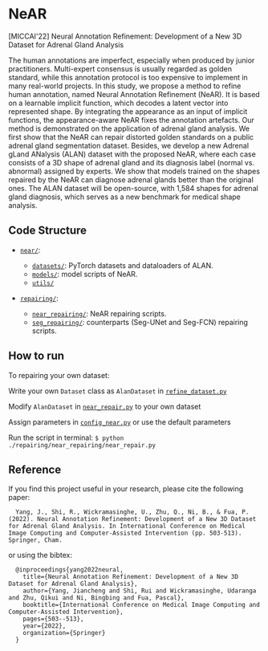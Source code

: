 # NeAR
[MICCAI'22] Neural Annotation Refinement: Development of a New 3D Dataset for Adrenal Gland Analysis

The human annotations are imperfect, especially when produced by junior practitioners. Multi-expert consensus is usually regarded as golden standard, while this annotation protocol is too expensive to implement in many real-world projects. In this study, we propose a method to refine human annotation, named Neural Annotation Refinement (NeAR). It is based on a learnable implicit function, which decodes a latent vector into represented shape. By integrating the appearance as an input of implicit functions, the appearance-aware NeAR fixes the annotation artefacts. Our method is demonstrated on the application of adrenal gland analysis. We first show that the NeAR can repair distorted golden standards on a public adrenal gland segmentation dataset. Besides, we develop a new Adrenal gLand ANalysis (ALAN) dataset with the proposed NeAR, where each case consists of a 3D shape of adrenal gland and its diagnosis label (normal vs. abnormal) assigned by experts. We show that models trained on the shapes repaired by the NeAR can diagnose adrenal glands better than the original ones. The ALAN dataset will be open-source, with 1,584 shapes for adrenal gland diagnosis, which serves as a new benchmark for medical shape analysis. 


## Code Structure
* [`near/`](./near/):
    * [`datasets/`](./near/datasets/): PyTorch datasets and dataloaders of ALAN.
    * [`models/`](./near/models/): model scripts of NeAR.
    * [`utils/`](./near/utils/)

* [`repairing/`](./repairing/):
    * [`near_repairing/`](./repairing/near_repairing/): NeAR repairing scripts.
    * [`seg_repairing/`](./repairing/seg_repairing/): counterparts (Seg-UNet and Seg-FCN) repairing scripts. 


## How to run

To repairing your own dataset: 

Write your own `Dataset` class as `AlanDataset` in [`refine_dataset.py`](./near/datasets/refine_dataset.py)

Modify `AlanDataset` in [`near_repair.py`](./repairing/near_repairing/near_repair.py) to your own dataset

Assign parameters in [`config_near.py`](./repairing/near_repairing/config_near.py) or use the default parameters

Run the script in terminal: 
`$ python ./repairing/near_repairing/near_repair.py`

## Reference
If you find this project useful in your research, please cite the following paper:

      Yang, J., Shi, R., Wickramasinghe, U., Zhu, Q., Ni, B., & Fua, P. (2022). Neural Annotation Refinement: Development of a New 3D Dataset for Adrenal Gland Analysis. In International Conference on Medical Image Computing and Computer-Assisted Intervention (pp. 503-513). Springer, Cham.

or using the bibtex:

      @inproceedings{yang2022neural,
        title={Neural Annotation Refinement: Development of a New 3D Dataset for Adrenal Gland Analysis},
        author={Yang, Jiancheng and Shi, Rui and Wickramasinghe, Udaranga and Zhu, Qikui and Ni, Bingbing and Fua, Pascal},
        booktitle={International Conference on Medical Image Computing and Computer-Assisted Intervention},
        pages={503--513},
        year={2022},
        organization={Springer}
      }

